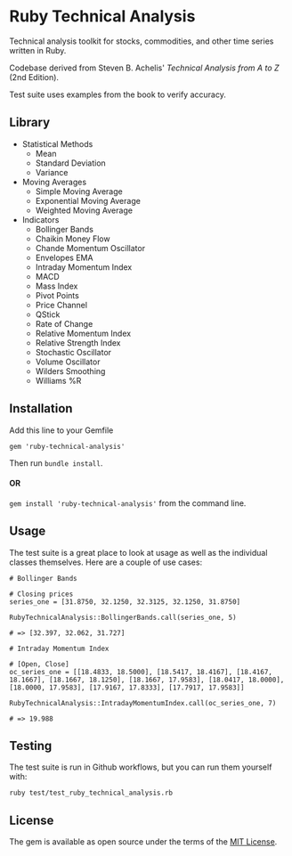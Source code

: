 # Ruby Technical Analysis

Technical analysis toolkit for stocks, commodities, and other time series written in Ruby.

Codebase derived from Steven B. Achelis' *Technical Analysis from A to Z* (2nd Edition).

Test suite uses examples from the book to verify accuracy.

## Library
- Statistical Methods
  - Mean
  - Standard Deviation
  - Variance
- Moving Averages
  - Simple Moving Average
  - Exponential Moving Average
  - Weighted Moving Average
- Indicators
  - Bollinger Bands
  - Chaikin Money Flow
  - Chande Momentum Oscillator
  - Envelopes EMA
  - Intraday Momentum Index
  - MACD
  - Mass Index
  - Pivot Points
  - Price Channel
  - QStick
  - Rate of Change
  - Relative Momentum Index
  - Relative Strength Index
  - Stochastic Oscillator
  - Volume Oscillator
  - Wilders Smoothing
  - Williams %R

## Installation

Add this line to your Gemfile
```
gem 'ruby-technical-analysis'
```

Then run `bundle install`.

#### OR

`gem install 'ruby-technical-analysis'` from the command line.

## Usage

The test suite is a great place to look at usage as well as the individual classes themselves.  Here are a couple of use cases:

```
# Bollinger Bands

# Closing prices
series_one = [31.8750, 32.1250, 32.3125, 32.1250, 31.8750]

RubyTechnicalAnalysis::BollingerBands.call(series_one, 5)

# => [32.397, 32.062, 31.727]
```

```
# Intraday Momentum Index 

# [Open, Close]
oc_series_one = [[18.4833, 18.5000], [18.5417, 18.4167], [18.4167, 18.1667], [18.1667, 18.1250], [18.1667, 17.9583], [18.0417, 18.0000], [18.0000, 17.9583], [17.9167, 17.8333], [17.7917, 17.9583]]

RubyTechnicalAnalysis::IntradayMomentumIndex.call(oc_series_one, 7)

# => 19.988
```

## Testing

The test suite is run in Github workflows, but you can run them yourself with:

`ruby test/test_ruby_technical_analysis.rb`

## License

The gem is available as open source under the terms of the [MIT License](https://opensource.org/licenses/MIT).
